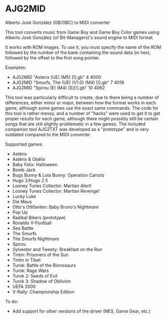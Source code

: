 # AJG2MID
Alberto José González (GB/GBC) to MIDI converter

This tool converts music from Game Boy and Game Boy Color games using Alberto José González (of Bit-Managers)'s sound engine to MIDI format.

It works with ROM images. To use it, you must specify the name of the ROM followed by the number of the bank containing the sound data (in hex), followed by the offset to the first song pointer.

Examples:
* AJG2MID "Asterix (UE) (M5) [!].gb" 4 4000
* AJG2MID "Smurfs, The (UE) (V1.0) (M4) [!].gb" 7 4018
* AJG2MID "Spirou (E) (M4) [S][!].gb" 10 4062

This tool was particularly difficult to create, due to there being a number of differences, either minor or major, between how the format works in each game, although some games use the exact same commands. The code for this tool is rather messy, and a number of "hacks" were used to get it to get proper results for each game, although there might possibly still be certain songs that are still slightly problematic in a few games.
The included companion tool AJG2TXT was developed as a "prototype" and is very outdated compared to the MIDI converter.

Supported games:
  * Astérix
  * Astérix & Obélix
  * Baby Felix: Halloween
  * Bomb Jack
  * Bugs Bunny & Lola Bunny: Operation Carrots
  * Hugo 2/Hugo 2.5
  * Looney Tunes Collector: Martian Alert!
  * Looney Tunes Collector: Martian Revenge!
  * Lucky Luke
  * Die Maus
  * Otto's Ottifanten: Baby Bruno's Nightmare
  * Pop Up
  * Radikal Bikers (prototype)
  * Ronaldo V-Football
  * Sea Battle
  * The Smurfs
  * The Smurfs Nightmare
  * Spirou
  * Sylvester and Tweety: Breakfast on the Run
  * Tintin: Prisoners of the Sun
  * Tintin in Tibet
  * Turok: Battle of the Bionosaurs
  * Turok: Rage Wars
  * Turok 2: Seeds of Evil
  * Turok 3: Shadow of Oblivion
  * UEFA 2000
  * V-Rally: Championship Edition

To do:
  * Add support for other versions of the driver (NES, Game Gear, etc.)
